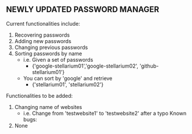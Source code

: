 NEWLY UPDATED PASSWORD MANAGER
---
Current functionalities include:
1) Recovering passwords
2) Adding new passwords
3) Changing previous passwords
4) Sorting passwords by name
    - i.e. Given a set of passwords
        - {'google-stellarium01','google-stellarium02', 'github-stellarium01'}
    - You can sort by 'google' and retrieve
        - {'stellarium01', 'stellarium02'}

Functionalities to be added:
1) Changing name of websites
    - i.e. Change from 'testwebsite1' to 'testwebsite2' after a typo
Known bugs:
1) None
